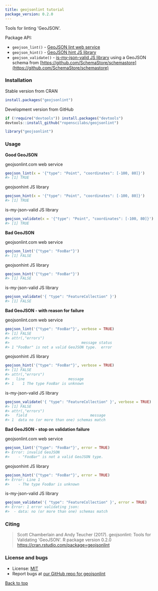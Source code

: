 ```yaml
---
title: geojsonlint tutorial
package_version: 0.2.0
---
```




Tools for linting 'GeoJSON'.

Package API:

* `geojson_lint()` - [GeoJSON lint web service](http://geojsonlint.com/)
* `geojson_hint()` - [GeoJSON hint JS library](https://www.npmjs.com/package/geojsonhint)
* `geojson_validate()` - [is-my-json-valid JS library](https://www.npmjs.com/package/is-my-json-valid) using a GeoJSON
schema from [https://github.com/SchemaStore/schemastore](https://github.com/SchemaStore/schemastore)


### Installation

Stable version from CRAN


```r
install.packages("geojsonlint")
```

Development version from GitHub


```r
if (!require("devtools")) install.packages("devtools")
devtools::install_github("ropenscilabs/geojsonlint")
```


```r
library("geojsonlint")
```


### Usage

**Good GeoJSON**

geojsonlint.com web service


```r
geojson_lint(x = '{"type": "Point", "coordinates": [-100, 80]}')
#> [1] TRUE
```

geojsonhint JS library


```r
geojson_hint(x = '{"type": "Point", "coordinates": [-100, 80]}')
#> [1] TRUE
```

is-my-json-valid JS library


```r
geojson_validate(x = '{"type": "Point", "coordinates": [-100, 80]}')
#> [1] TRUE
```

**Bad GeoJSON**

geojsonlint.com web service


```r
geojson_lint('{"type": "FooBar"}')
#> [1] FALSE
```

geojsonhint JS library


```r
geojson_hint('{"type": "FooBar"}')
#> [1] FALSE
```

is-my-json-valid JS library


```r
geojson_validate('{ "type": "FeatureCollection" }')
#> [1] FALSE
```

**Bad GeoJSON - with reason for failure**

geojsonlint.com web service


```r
geojson_lint('{"type": "FooBar"}', verbose = TRUE)
#> [1] FALSE
#> attr(,"errors")
#>                                 message status
#> 1 "FooBar" is not a valid GeoJSON type.  error
```

geojsonhint JS library


```r
geojson_hint('{"type": "FooBar"}', verbose = TRUE)
#> [1] FALSE
#> attr(,"errors")
#>   line                    message
#> 1    1 The type FooBar is unknown
```

is-my-json-valid JS library


```r
geojson_validate('{ "type": "FeatureCollection" }', verbose = TRUE)
#> [1] FALSE
#> attr(,"errors")
#>   field                             message
#> 1  data no (or more than one) schemas match
```

**Bad GeoJSON - stop on validation failure**

geojsonlint.com web service


```r
geojson_lint('{"type": "FooBar"}', error = TRUE)
#> Error: invalid GeoJSON
#>    - "FooBar" is not a valid GeoJSON type.
```

geojsonhint JS library


```r
geojson_hint('{"type": "FooBar"}', error = TRUE)
#> Error: Line 1
#>    - The type FooBar is unknown
```

is-my-json-valid JS library


```r
geojson_validate('{ "type": "FeatureCollection" }', error = TRUE)
#> Error: 1 error validating json:
#> 	- data: no (or more than one) schemas match
```



### Citing

> Scott Chamberlain and Andy Teucher (2017). geojsonlint: Tools for Validating
  'GeoJSON'. R package version 0.2.0 https://cran.rstudio.com/package=geojsonlint



### License and bugs

* License: [MIT](http://opensource.org/licenses/MIT)
* Report bugs at [our GitHub repo for geojsonlint](https://github.com/ropenscilabs/geojsonlint/issues?state=open)


[Back to top](#top)
